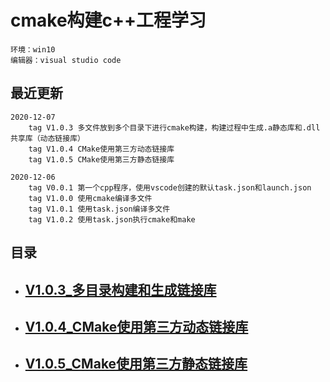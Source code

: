 # cmake构建c++工程学习

    环境：win10
    编辑器：visual studio code
## 最近更新
    
    2020-12-07 
        tag V1.0.3 多文件放到多个目录下进行cmake构建，构建过程中生成.a静态库和.dll共享库（动态链接库）
        tag V1.0.4 CMake使用第三方动态链接库
        tag V1.0.5 CMake使用第三方静态链接库

    2020-12-06 
        tag V0.0.1 第一个cpp程序，使用vscode创建的默认task.json和launch.json
        tag V1.0.0 使用cmake编译多文件
        tag V1.0.1 使用task.json编译多文件
        tag V1.0.2 使用task.json执行cmake和make


## 目录

- ## [V1.0.3_多目录构建和生成链接库](readme/V1.0.3_多目录构建和生成链接库.md)

- ## [V1.0.4_CMake使用第三方动态链接库](readme/V1.0.4_CMake使用第三方动态链接库.md)
- ## [V1.0.5_CMake使用第三方静态链接库](readme/V1.0.5_CMake使用第三方静态链接库.md)


